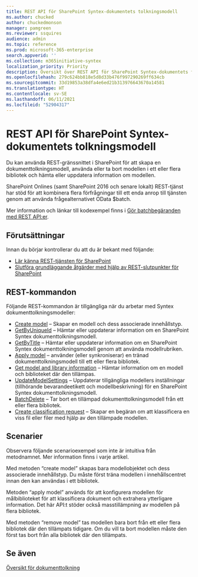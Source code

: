 ```yaml
---
title: REST API för SharePoint Syntex-dokumentets tolkningsmodell
ms.author: chucked
author: chuckedmonson
manager: pamgreen
ms.reviewer: ssquires
audience: admin
ms.topic: reference
ms.prod: microsoft-365-enterprise
search.appverid: ''
ms.collection: m365initiative-syntex
localization_priority: Priority
description: Översikt över REST API för SharePoint Syntex-dokumentets förståelsemodell.
ms.openlocfilehash: 279c624bb818e5d8d33b476f997290269ff634cb
ms.sourcegitcommit: 33d19853a38dfa4e6ed21b313976643670a14581
ms.translationtype: HT
ms.contentlocale: sv-SE
ms.lasthandoff: 06/11/2021
ms.locfileid: "52904317"
---
```

# <a name="sharepoint-syntex-document-understanding-model-rest-api"></a>REST API för SharePoint Syntex-dokumentets tolkningsmodell

Du kan använda REST-gränssnittet i SharePoint för att skapa en dokumenttolkningsmodell, använda eller ta bort modellen i ett eller flera bibliotek och hämta eller uppdatera information om modellen. 

SharePoint Onlines (samt SharePoint 2016 och senare lokalt) REST-tjänst har stöd för att kombinera flera förfrågningar till ett enda anrop till tjänsten genom att använda frågealternativet OData $batch. 

Mer information och länkar till kodexempel finns i [Gör batchbegäranden med REST API:er](/sharepoint/dev/sp-add-ins/make-batch-requests-with-the-rest-apis.md).

## <a name="prerequisites"></a>Förutsättningar

Innan du börjar kontrollerar du att du är bekant med följande:

- [Lär känna REST-tjänsten för SharePoint](/sharepoint/dev/sp-add-ins/get-to-know-the-sharepoint-rest-service.md) 
- [Slutföra grundläggande åtgärder med hjälp av REST-slutpunkter för SharePoint](/sharepoint/dev/sp-add-ins/complete-basic-operations-using-sharepoint-rest-endpoints.md)

## <a name="rest-commands"></a>REST-kommandon

Följande REST-kommandon är tillgängliga när du arbetar med Syntex dokumenttolkningsmodeller:

- [Create model](rest-createmodel-method.md) – Skapar en modell och dess associerade innehållstyp.
- [GetByUniqueId](rest-getbyuniqueid-method.md) – Hämtar eller uppdaterar information om en SharePoint Syntex dokumenttolkningsmodell.
- [GetByTitle](rest-getbytitle-method.md) – Hämtar eller uppdaterar information om en SharePoint Syntex dokumenttolkningsmodell genom att använda modellrubriken.
- [Apply model](rest-applymodel-method.md) – använder (eller synkroniserar) en tränad dokumenttolkningsmodell till ett eller flera bibliotek.
- [Get model and library information](rest-getmodelandlibraryinfo.md) – Hämtar information om en modell och biblioteket där den tillämpas.
- [UpdateModelSettings](rest-updatemodelsettings-method.md) – Uppdaterar tillgängliga modellers inställningar (tillhörande bevarandeetikett och modellbeskrivning) för en SharePoint Syntex dokumenttolkningsmodell.
- [BatchDelete](rest-batchdelete-method.md) – Tar bort en tillämpad dokumenttolkningsmodell från ett eller flera bibliotek.
- [Create classification request](rest-createclassificationrequest.md) – Skapar en begäran om att klassificera en viss fil eller filer med hjälp av den tillämpade modellen.

## <a name="scenarios"></a>Scenarier

Observera följande scenarioexempel som inte är intuitiva från metodnamnet. Mer information finns i varje artikel.

Med metoden “create model” skapas bara modellobjektet och dess associerade innehållstyp. Du måste först träna modellen i innehållscentret innan den kan användas i ett bibliotek.

Metoden “apply model” används för att konfigurera modellen för målbiblioteket för att klassificera dokument och extrahera ytterligare information. Det här API:t stöder också masstillämpning av modellen på flera bibliotek.

Med metoden “remove model” tas modellen bara bort från ett eller flera bibliotek där den tillämpats tidigare. Om du vill ta bort modellen måste den först tas bort från alla bibliotek där den tillämpats.


## <a name="see-also"></a>Se även

[Översikt för dokumenttolkning](../document-understanding-overview.md)

